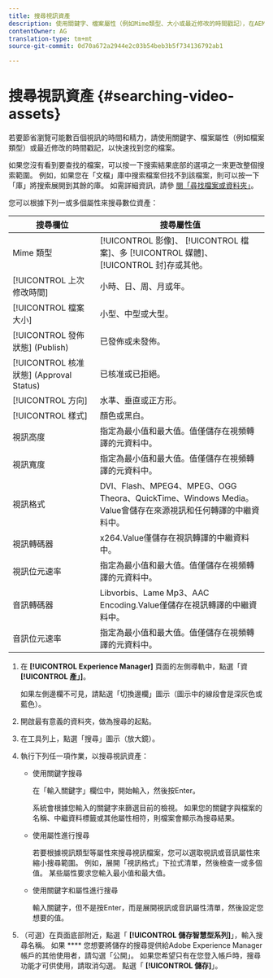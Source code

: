 ```yaml
---
title: 搜尋視訊資產
description: 使用關鍵字、檔案屬性（例如Mime類型、大小或最近修改的時間戳記），在AEM Assets中快速找到您的檔案。
contentOwner: AG
translation-type: tm+mt
source-git-commit: 0d70a672a2944e2c03b54beb3b5f734136792ab1

---
```



# 搜尋視訊資產 {#searching-video-assets}

若要節省瀏覽可能數百個視訊的時間和精力，請使用關鍵字、檔案屬性（例如檔案類型）或最近修改的時間戳記，以快速找到您的檔案。

如果您沒有看到要查找的檔案，可以按一下搜索結果底部的選項之一來更改整個搜索範圍。 例如，如果您在「文檔」庫中搜索檔案但找不到該檔案，則可以按一下「庫」將搜索展開到其餘的庫。 如需詳細資訊，請參 [閱「尋找檔案或資料夾」](https://windows.microsoft.com/en-us/windows7/find-a-file-or-folder)。

您可以根據下列一或多個屬性來搜尋數位資產：

| 搜尋欄位 | 搜尋屬性值 |
|---|---|
| Mime 類型 | [!UICONTROL 影像]、 [!UICONTROL 檔案]、多 [!UICONTROL 媒體]、 [!UICONTROL 封]存或其他。 |
| [!UICONTROL 上次修改時間] | 小時、日、周、月或年。 |
| [!UICONTROL 檔案大小] | 小型、中型或大型。 |
| [!UICONTROL 發佈狀態] (Publish) | 已發佈或未發佈。 |
| [!UICONTROL 核准狀態] (Approval Status) | 已核准或已拒絕。 |
| [!UICONTROL 方向] | 水準、垂直或正方形。 |
| [!UICONTROL 樣式] | 顏色或黑白。 |
| 視訊高度 | 指定為最小值和最大值。值僅儲存在視頻轉譯的元資料中。 |
| 視訊寬度 | 指定為最小值和最大值。值僅儲存在視頻轉譯的元資料中。 |
| 視訊格式 | DVI、Flash、MPEG4、MPEG、OGG Theora、QuickTime、Windows Media。Value會儲存在來源視訊和任何轉譯的中繼資料中。 |
| 視訊轉碼器 | x264.Value僅儲存在視訊轉譯的中繼資料中。 |
| 視訊位元速率 | 指定為最小值和最大值。值僅儲存在視頻轉譯的元資料中。 |
| 音訊轉碼器 | Libvorbis、Lame Mp3、AAC Encoding.Value僅儲存在視訊轉譯的中繼資料中。 |
| 音訊位元速率 | 指定為最小值和最大值。值僅儲存在視頻轉譯的元資料中。 |

1. 在 **[!UICONTROL Experience Manager]** 頁面的左側導軌中，點選「資 **[!UICONTROL 產」]**。

   如果左側邊欄不可見，請點選「切換邊欄」圖示（圖示中的線段會是深灰色或藍色）。

1. 開啟最有意義的資料夾，做為搜尋的起點。
1. 在工具列上，點選「搜尋」圖示（放大鏡）。
1. 執行下列任一項作業，以搜尋視訊資產：

   * 使用關鍵字搜尋

      在「輸入關鍵字」欄位中，開始輸入，然後按Enter。

      系統會根據您輸入的關鍵字來篩選目前的檢視。 如果您的關鍵字與檔案的名稱、中繼資料標籤或其他屬性相符，則檔案會顯示為搜尋結果。

   * 使用屬性進行搜尋

      若要根據視訊類型等屬性來搜尋視訊檔案，您可以選取視訊或音訊屬性來縮小搜尋範圍。 例如，展開「視訊格式」下拉式清單，然後檢查一或多個值。 某些屬性要求您輸入最小值和最大值。

   * 使用關鍵字和屬性進行搜尋

      輸入關鍵字，但不是按Enter，而是展開視訊或音訊屬性清單，然後設定您想要的值。

1. （可選）在頁面底部附近，點選「 **[!UICONTROL 儲存智慧型系列]**」，輸入搜尋名稱。 如果 **** 您想要將儲存的搜尋提供給Adobe Experience Manager帳戶的其他使用者，請勾選「公開」。 如果您希望只有在您登入帳戶時，搜尋功能才可供使用，請取消勾選。 點選「 **[!UICONTROL 儲存]**」。
